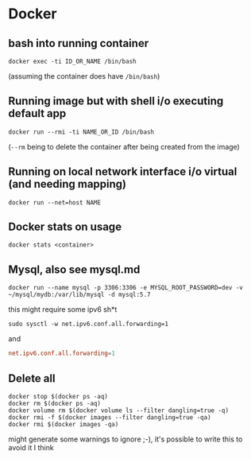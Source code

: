 # Docker

## bash into running container

```
docker exec -ti ID_OR_NAME /bin/bash
```
(assuming the container does have `/bin/bash`)


## Running image but with shell i/o executing default app

```
docker run --rmi -ti NAME_OR_ID /bin/bash
```
(`--rm` being to delete the container after being created from the image)

## Running on local network interface i/o virtual (and needing mapping)

```
docker run --net=host NAME
```


## Docker stats on usage

```
docker stats <container>
```

## Mysql, also see mysql.md

```
docker run --name mysql -p 3306:3306 -e MYSQL_ROOT_PASSWORD=dev -v ~/mysql/mydb:/var/lib/mysql -d mysql:5.7
```

this might require some ipv6 sh*t

```
sudo sysctl -w net.ipv6.conf.all.forwarding=1
```
and
```/etc/sysctl.d/fwd.conf
net.ipv6.conf.all.forwarding=1
```


## Delete all

```
docker stop $(docker ps -aq)
docker rm $(docker ps -aq)
docker volume rm $(docker volume ls --filter dangling=true -q)
docker rmi -f $(docker images --filter dangling=true -qa)
docker rmi $(docker images -qa)
```
might generate some warnings to ignore ;-), it's possible to write this to avoid it I think

